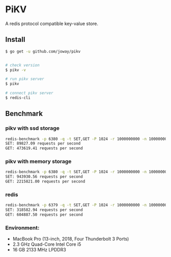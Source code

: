 # PiKV

A redis protocol compatible key-value store.

## Install

```bash
$ go get -u github.com/joway/pikv


# check version
$ pikv -v

# run pikv server
$ pikv

# connect pikv server
$ redis-cli
```

## Benchmark

### pikv with ssd storage
 
```bash
redis-benchmark -p 6380 -q -t SET,GET -P 1024 -r 1000000000 -n 10000000
SET: 89827.09 requests per second
GET: 473619.41 requests per second
```

### pikv with memory storage

```bash
redis-benchmark -p 6380 -q -t SET,GET -P 1024 -r 1000000000 -n 10000000
SET: 943930.56 requests per second
GET: 2215821.00 requests per second
```

### redis

```bash
redis-benchmark -p 6379 -q -t SET,GET -P 1024 -r 1000000000 -n 10000000
SET: 318582.94 requests per second
GET: 604887.50 requests per second
```

### Environment:

- MacBook Pro (13-inch, 2018, Four Thunderbolt 3 Ports)
- 2.3 GHz Quad-Core Intel Core i5
- 16 GB 2133 MHz LPDDR3
